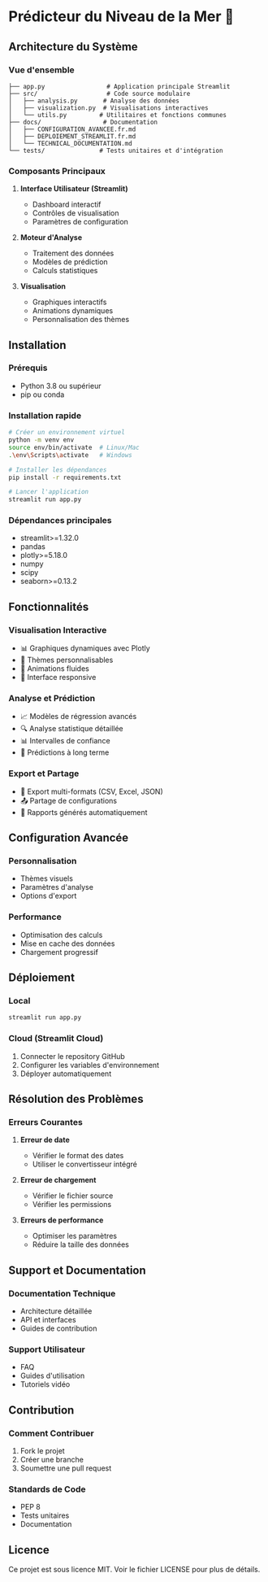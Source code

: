 # Prédicteur du Niveau de la Mer 🌊

## Architecture du Système

### Vue d'ensemble
```
├── app.py                 # Application principale Streamlit
├── src/                   # Code source modulaire
│   ├── analysis.py       # Analyse des données
│   ├── visualization.py  # Visualisations interactives
│   └── utils.py         # Utilitaires et fonctions communes
├── docs/                 # Documentation
│   ├── CONFIGURATION_AVANCEE.fr.md
│   ├── DEPLOIEMENT_STREAMLIT.fr.md
│   └── TECHNICAL_DOCUMENTATION.md
└── tests/               # Tests unitaires et d'intégration
```

### Composants Principaux
1. **Interface Utilisateur (Streamlit)**
   - Dashboard interactif
   - Contrôles de visualisation
   - Paramètres de configuration

2. **Moteur d'Analyse**
   - Traitement des données
   - Modèles de prédiction
   - Calculs statistiques

3. **Visualisation**
   - Graphiques interactifs
   - Animations dynamiques
   - Personnalisation des thèmes

## Installation

### Prérequis
- Python 3.8 ou supérieur
- pip ou conda

### Installation rapide
```bash
# Créer un environnement virtuel
python -m venv env
source env/bin/activate  # Linux/Mac
.\env\Scripts\activate   # Windows

# Installer les dépendances
pip install -r requirements.txt

# Lancer l'application
streamlit run app.py
```

### Dépendances principales
- streamlit>=1.32.0
- pandas
- plotly>=5.18.0
- numpy
- scipy
- seaborn>=0.13.2

## Fonctionnalités

### Visualisation Interactive
- 📊 Graphiques dynamiques avec Plotly
- 🎨 Thèmes personnalisables
- 🔄 Animations fluides
- 📱 Interface responsive

### Analyse et Prédiction
- 📈 Modèles de régression avancés
- 🔍 Analyse statistique détaillée
- 📊 Intervalles de confiance
- 🔮 Prédictions à long terme

### Export et Partage
- 💾 Export multi-formats (CSV, Excel, JSON)
- 📤 Partage de configurations
- 📝 Rapports générés automatiquement

## Configuration Avancée

### Personnalisation
- Thèmes visuels
- Paramètres d'analyse
- Options d'export

### Performance
- Optimisation des calculs
- Mise en cache des données
- Chargement progressif

## Déploiement

### Local
```bash
streamlit run app.py
```

### Cloud (Streamlit Cloud)
1. Connecter le repository GitHub
2. Configurer les variables d'environnement
3. Déployer automatiquement

## Résolution des Problèmes

### Erreurs Courantes
1. **Erreur de date**
   - Vérifier le format des dates
   - Utiliser le convertisseur intégré

2. **Erreur de chargement**
   - Vérifier le fichier source
   - Vérifier les permissions

3. **Erreurs de performance**
   - Optimiser les paramètres
   - Réduire la taille des données

## Support et Documentation

### Documentation Technique
- Architecture détaillée
- API et interfaces
- Guides de contribution

### Support Utilisateur
- FAQ
- Guides d'utilisation
- Tutoriels vidéo

## Contribution

### Comment Contribuer
1. Fork le projet
2. Créer une branche
3. Soumettre une pull request

### Standards de Code
- PEP 8
- Tests unitaires
- Documentation

## Licence
Ce projet est sous licence MIT. Voir le fichier LICENSE pour plus de détails.
